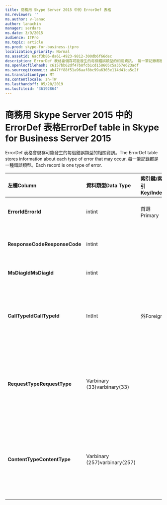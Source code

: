 ```yaml
---
title: 商務用 Skype Server 2015 中的 ErrorDef 表格
ms.reviewer: ''
ms.author: v-lanac
author: lanachin
manager: serdars
ms.date: 3/9/2015
audience: ITPro
ms.topic: article
ms.prod: skype-for-business-itpro
localization_priority: Normal
ms.assetid: 6acf3b86-da61-4923-9812-300db6f66dec
description: ErrorDef 表格會儲存可能發生的每個錯誤類型的相關資訊。 每一筆記錄都是一種錯誤類型。
ms.openlocfilehash: c6157bb62df47b8fcb1cd158605c5a357e623adf
ms.sourcegitcommit: ab47ff88f51a96aaf8bc99a6303e114d41ca5c2f
ms.translationtype: MT
ms.contentlocale: zh-TW
ms.lasthandoff: 05/20/2019
ms.locfileid: "36192864"
---
```

# <a name="errordef-table-in-skype-for-business-server-2015"></a><span data-ttu-id="0cfb9-104">商務用 Skype Server 2015 中的 ErrorDef 表格</span><span class="sxs-lookup"><span data-stu-id="0cfb9-104">ErrorDef table in Skype for Business Server 2015</span></span>
 
<span data-ttu-id="0cfb9-105">ErrorDef 表格會儲存可能發生的每個錯誤類型的相關資訊。</span><span class="sxs-lookup"><span data-stu-id="0cfb9-105">The ErrorDef table stores information about each type of error that may occur.</span></span> <span data-ttu-id="0cfb9-106">每一筆記錄都是一種錯誤類型。</span><span class="sxs-lookup"><span data-stu-id="0cfb9-106">Each record is one type of error.</span></span>
  
|<span data-ttu-id="0cfb9-107">**左欄**</span><span class="sxs-lookup"><span data-stu-id="0cfb9-107">**Column**</span></span>|<span data-ttu-id="0cfb9-108">**資料類型**</span><span class="sxs-lookup"><span data-stu-id="0cfb9-108">**Data Type**</span></span>|<span data-ttu-id="0cfb9-109">**索引鍵/索引**</span><span class="sxs-lookup"><span data-stu-id="0cfb9-109">**Key/Index**</span></span>|<span data-ttu-id="0cfb9-110">**詳細資料**</span><span class="sxs-lookup"><span data-stu-id="0cfb9-110">**Details**</span></span>|
|:-----|:-----|:-----|:-----|
|<span data-ttu-id="0cfb9-111">**ErrorId**</span><span class="sxs-lookup"><span data-stu-id="0cfb9-111">**ErrorId**</span></span> <br/> |<span data-ttu-id="0cfb9-112">int</span><span class="sxs-lookup"><span data-stu-id="0cfb9-112">int</span></span>  <br/> |<span data-ttu-id="0cfb9-113">首選</span><span class="sxs-lookup"><span data-stu-id="0cfb9-113">Primary</span></span>  <br/> |<span data-ttu-id="0cfb9-114">標識此類型錯誤的唯一識別碼編號。</span><span class="sxs-lookup"><span data-stu-id="0cfb9-114">Unique ID number identifying this type of error.</span></span>  <br/> |
|<span data-ttu-id="0cfb9-115">**ResponseCode**</span><span class="sxs-lookup"><span data-stu-id="0cfb9-115">**ResponseCode**</span></span> <br/> |<span data-ttu-id="0cfb9-116">int</span><span class="sxs-lookup"><span data-stu-id="0cfb9-116">int</span></span>  <br/> | <br/> |<span data-ttu-id="0cfb9-117">與此錯誤相關聯的標準 SIP 回應程式碼。</span><span class="sxs-lookup"><span data-stu-id="0cfb9-117">Standard SIP response code associated with this error.</span></span>  <br/> |
|<span data-ttu-id="0cfb9-118">**MsDiagId**</span><span class="sxs-lookup"><span data-stu-id="0cfb9-118">**MsDiagId**</span></span> <br/> |<span data-ttu-id="0cfb9-119">int</span><span class="sxs-lookup"><span data-stu-id="0cfb9-119">int</span></span>  <br/> | <br/> |<span data-ttu-id="0cfb9-120">Microsoft 診斷 ID。</span><span class="sxs-lookup"><span data-stu-id="0cfb9-120">Microsoft Diagnostic ID.</span></span>  <br/> |
|<span data-ttu-id="0cfb9-121">**CallTypeId**</span><span class="sxs-lookup"><span data-stu-id="0cfb9-121">**CallTypeId**</span></span> <br/> |<span data-ttu-id="0cfb9-122">Int</span><span class="sxs-lookup"><span data-stu-id="0cfb9-122">Int</span></span>  <br/> |<span data-ttu-id="0cfb9-123">外</span><span class="sxs-lookup"><span data-stu-id="0cfb9-123">Foreign</span></span>  <br/> |<span data-ttu-id="0cfb9-124">通話的類型。</span><span class="sxs-lookup"><span data-stu-id="0cfb9-124">Type of the call.</span></span> <span data-ttu-id="0cfb9-125">如需詳細資訊, 請參閱[商務用 Skype Server 2015 中](calltype.md)的 [CallType] 資料表。</span><span class="sxs-lookup"><span data-stu-id="0cfb9-125">See the [CallType table in Skype for Business Server 2015](calltype.md) for more information.</span></span> <br/> |
|<span data-ttu-id="0cfb9-126">**RequestType**</span><span class="sxs-lookup"><span data-stu-id="0cfb9-126">**RequestType**</span></span> <br/> |<span data-ttu-id="0cfb9-127">Varbinary (33)</span><span class="sxs-lookup"><span data-stu-id="0cfb9-127">varbinary(33)</span></span>  <br/> | <br/> |<span data-ttu-id="0cfb9-128">失敗的要求類型。</span><span class="sxs-lookup"><span data-stu-id="0cfb9-128">Type of request that failed.</span></span>  <br/> <span data-ttu-id="0cfb9-129">您可以使用下列語法, 將此資料轉換成文字格式:</span><span class="sxs-lookup"><span data-stu-id="0cfb9-129">This data can be converted to text format by using this syntax:</span></span>  <br/>  `cast(cast(RequestType as varbinary(max)) as varchar(max))` <br/> |
|<span data-ttu-id="0cfb9-130">**ContentType**</span><span class="sxs-lookup"><span data-stu-id="0cfb9-130">**ContentType**</span></span> <br/> |<span data-ttu-id="0cfb9-131">Varbinary (257)</span><span class="sxs-lookup"><span data-stu-id="0cfb9-131">varbinary(257)</span></span>  <br/> | <br/> |<span data-ttu-id="0cfb9-132">失敗之要求的內容類型。</span><span class="sxs-lookup"><span data-stu-id="0cfb9-132">Content type of the request that failed.</span></span>  <br/> <span data-ttu-id="0cfb9-133">您可以使用此 syntaxt, 將此資料轉換成文字格式:</span><span class="sxs-lookup"><span data-stu-id="0cfb9-133">This data can be converted to text format by using this syntaxt:</span></span>  <br/>  `cast(cast(ContentType as varbinary(max)) as varchar(max))` <br/> |
   

